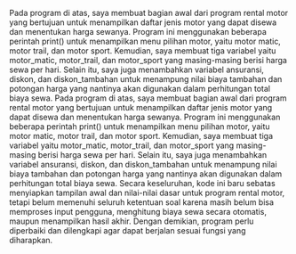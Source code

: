Pada program di atas, saya membuat bagian awal dari program rental motor yang bertujuan untuk menampilkan daftar jenis motor yang dapat disewa dan menentukan harga sewanya. Program ini menggunakan beberapa perintah print() untuk menampilkan menu pilihan motor, yaitu motor matic, motor trail, dan motor sport. Kemudian, saya membuat tiga variabel yaitu motor_matic, motor_trail, dan motor_sport yang masing-masing berisi harga sewa per hari. Selain itu, saya juga menambahkan variabel ansuransi, diskon, dan diskon_tambahan untuk menampung nilai biaya tambahan dan potongan harga yang nantinya akan digunakan dalam perhitungan total biaya sewa.
Pada program di atas, saya membuat bagian awal dari program rental motor yang bertujuan untuk menampilkan daftar jenis motor yang dapat disewa dan menentukan harga sewanya. Program ini menggunakan beberapa perintah print() untuk menampilkan menu pilihan motor, yaitu motor matic, motor trail, dan motor sport. Kemudian, saya membuat tiga variabel yaitu motor_matic, motor_trail, dan motor_sport yang masing-masing berisi harga sewa per hari. Selain itu, saya juga menambahkan variabel ansuransi, diskon, dan diskon_tambahan untuk menampung nilai biaya tambahan dan potongan harga yang nantinya akan digunakan dalam perhitungan total biaya sewa.
Secara keseluruhan, kode ini baru sebatas menyiapkan tampilan awal dan nilai-nilai dasar untuk program rental motor, tetapi belum memenuhi seluruh ketentuan soal karena masih belum bisa memproses input pengguna, menghitung biaya sewa secara otomatis, maupun menampilkan hasil akhir. Dengan demikian, program perlu diperbaiki dan dilengkapi agar dapat berjalan sesuai fungsi yang diharapkan.
